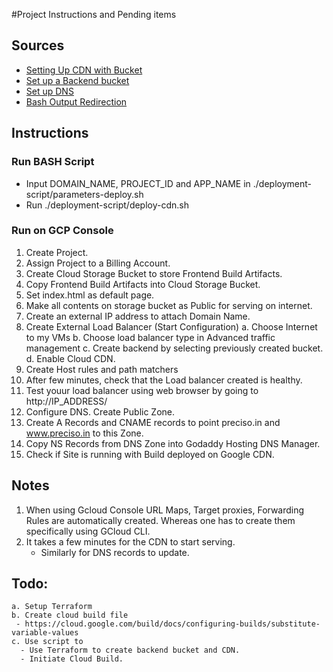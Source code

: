 #Project Instructions and Pending items

## Sources

- [ Setting Up CDN with Bucket ](https://cloud.google.com/cdn/docs/setting-up-cdn-with-bucket#gcloud)
- [Set up a Backend bucket](https://cloud.google.com/cdn/docs/quickstart-backend-bucket-console)
- [Set up DNS](https://cloud.google.com/dns/docs/set-up-dns-records-domain-name)
- [Bash Output Redirection](https://www.cyberithub.com/how-to-suppress-or-hide-all-the-output-of-a-linux-bash-shell-script)

## Instructions

### Run BASH Script

- Input DOMAIN_NAME, PROJECT_ID and APP_NAME in ./deployment-script/parameters-deploy.sh
- Run ./deployment-script/deploy-cdn.sh

### Run on GCP Console

1. Create Project.
2. Assign Project to a Billing Account.
3. Create Cloud Storage Bucket to store Frontend Build Artifacts.
4. Copy Frontend Build Artifacts into Cloud Storage Bucket.
5. Set index.html as default page.
6. Make all contents on storage bucket as Public for serving on internet.
7. Create an external IP address to attach Domain Name.
8. Create External Load Balancer (Start Configuration)
   a. Choose Internet to my VMs
   b. Choose load balancer type in Advanced traffic management
   c. Create backend by selecting previously created bucket.
   d. Enable Cloud CDN.
9. Create Host rules and path matchers
10. After few minutes, check that the Load balancer created is healthy.
11. Test youur load balancer using web browser by going to http://IP_ADDRESS/
12. Configure DNS. Create Public Zone.
13. Create A Records and CNAME records to point preciso.in and www.preciso.in to this Zone.
14. Copy NS Records from DNS Zone into Godaddy Hosting DNS Manager.
15. Check if Site is running with Build deployed on Google CDN.

## Notes

1. When using Gcloud Console URL Maps, Target proxies, Forwarding Rules are automatically created. Whereas one has to create them specifically using GCloud CLI.
2. It takes a few minutes for the CDN to start serving.
   - Similarly for DNS records to update.

## Todo:

```
a. Setup Terraform
b. Create cloud build file
 - https://cloud.google.com/build/docs/configuring-builds/substitute-variable-values
c. Use script to
  - Use Terraform to create backend bucket and CDN.
  - Initiate Cloud Build.
```
